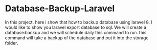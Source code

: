 # Database-Backup-Laravel
 In this project, here i show that how to backup database using laravel 8. I would like to show you laravel export database to sql.  We will create a database:backup and we will schedule daily this command to run. this command will take a backup of the database and put it into the storage folder.
